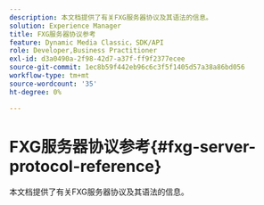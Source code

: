 ```yaml
---
description: 本文档提供了有关FXG服务器协议及其语法的信息。
solution: Experience Manager
title: FXG服务器协议参考
feature: Dynamic Media Classic，SDK/API
role: Developer,Business Practitioner
exl-id: d3a0490a-2f98-42d7-a37f-ff9f2377ecee
source-git-commit: 1ec8b59f442eb96c6c3f5f1405d57a38a86bd056
workflow-type: tm+mt
source-wordcount: '35'
ht-degree: 0%

---
```


# FXG服务器协议参考{#fxg-server-protocol-reference}

本文档提供了有关FXG服务器协议及其语法的信息。
